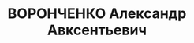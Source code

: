 ---
title: ВОРОНЧЕНКО Александр Авксентьевич
description: "Род. в 1905, Гомельская обл., г. Чериков, белорус, обр.: высшее, член/канд.\
  \ в члены ВКП(б). Проживал: Минск, Володарского 28. Нарком, Наркомат просвещения\
  \ БССР \n  Арестован 03.08.1937. Обв. по ст. 69, 70, 76 УК БССР - активный участник\
  \ а/с тер.шпион.-диверс.орг., созданной по заданию поляков. Приговор: ВК ВС СССР,\
  \ 28.10.1937 – ВМН с конфискацией имущества. Расстрелян 29.10.1937, г.Минск. \n\
  \  Реабилитирован ВК ВС СССР 16.05.1957"
---